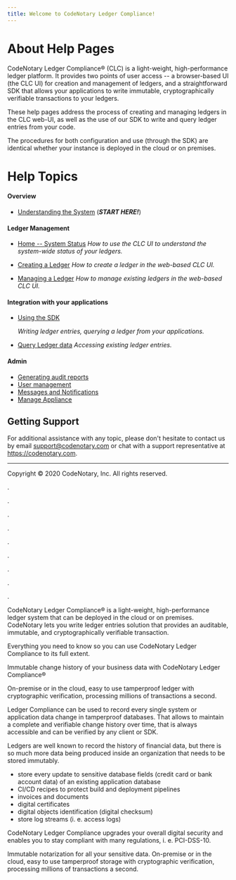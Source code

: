 ```yaml
---
title: Welcome to CodeNotary Ledger Compliance!
---
```


<v-img src="/alt_help_sm.png" alt="Help logo"></v-img>



# About Help Pages

CodeNotary Ledger Compliance® (CLC) is a light-weight, high-performance ledger platform. It provides two points of user access -- a browser-based UI (the CLC UI) for creation and management of ledgers, and a straightforward SDK that allows your applications to write immutable, cryptographically verifiable transactions to your ledgers.

These help pages address the process of creating and managing ledgers in the CLC web-UI, as well as the use of our SDK to write and query ledger entries from your code.  

The procedures for both configuration and use (through the SDK) are identical whether your instance is deployed in the cloud or on premises.  

# Help Topics 


#### Overview

- [Understanding the System](/help/introduction) (_**START HERE!**_)

#### Ledger Management

- [Home -- System Status](/help/overall-status)
  _How to use the CLC UI to understand the system-wide status of your ledgers._

- [Creating a Ledger](/help/create-ledger)
  _How to create a ledger in the web-based CLC UI._
- [Managing a Ledger](/help/manage-ledger)
  _How to manage existing ledgers in the web-based CLC UI._

#### Integration with your applications

- [Using the SDK](/help/use-ledger)

  _Writing ledger entries, querying a ledger from your applications._

- [Query Ledger data](/help/query-ledger)
  _Accessing existing ledger entries._

#### Admin

- [Generating audit reports](/help/use-audit-reports)
- [User management](/help/user-management)
- [Messages and Notifications](/help/messages)
- [Manage Appliance](/help/manage)

## Getting Support

For additional assistance with any topic, please don't hesitate to contact us by email support@codenotary.com or chat with a support representative at https://codenotary.com.



---------------------------------

Copyright © 2020 CodeNotary, Inc. All rights reserved.



.

.

.

.

.

.

.

.

.











CodeNotary Ledger Compliance® is a light-weight, high-performance ledger system that can be deployed in the cloud or on premises. CodeNotary lets you write ledger entries solution that provides an auditable, immutable, and cryptographically verifiable transaction.



Everything you need to know so you can use CodeNotary Ledger Compliance to its full extent.

Immutable change history of your business data with CodeNotary Ledger Compliance®            

On-premise or in the cloud, easy to use tamperproof ledger with cryptographic verification,                processing millions of transactions a second.            

Ledger Compliance can be used to record every single system or application data change in tamperproof databases. That allows to maintain a complete and verifiable change history over time, that is always accessible and can be verified by any client or SDK.

Ledgers are well known to record the history of financial data, but there is so much more data being produced inside an organization that needs to be stored immutably. 

* store every update to sensitive database fields (credit card or bank account data) of an existing application database
* CI/CD recipes to protect build and deployment pipelines
* invoices and documents
* digital certificates 
* digital objects identification (digital checksum)
* store log streams (i. e. access logs)

CodeNotary Ledger Compliance upgrades your overall digital security and enables you to stay compliant with many regulations, i. e. PCI-DSS-10.

Immutable notarization for all your sensitive data. On-premise or in the cloud, easy to use tamperproof storage with cryptographic verification, processing millions of transactions a second.

## 